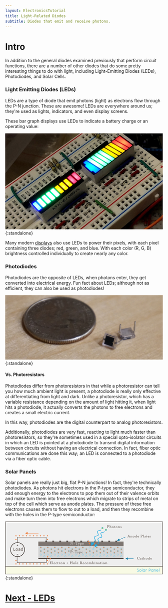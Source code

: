 ```yaml
---
layout: ElectronicsTutorial
title: Light-Related Diodes
subtitle: Diodes that emit and receive photons.
---
```


# Intro

In addition to the general diodes examined previously that perform circuit functions, there are a number of other diodes that do some pretty interesting things to do with light, including Light-Emitting Diodes (LEDs), Photodiodes, and Solar Cells.

### Light Emitting Diodes (LEDs)

LEDs are a type of diode that emit photons (light) as electrons flow through the P-N junction. These are awesome! LEDs are everywhere around us; they're used as lights, indicators, and even display screens. 

These bar graph displays use LEDs to indicate a battery charge or an operating value:

![](LED_Graph_Displays.jpg){:standalone}

Many modern [displays](https://en.wikipedia.org/wiki/LED_display) also use LEDs to power their pixels, with each pixel containing three diodes; red, green, and blue. With each color (R, G, B) brightness controlled individually to create nearly any color.

### Photodiodes

Photodiodes are the opposite of LEDs, when photons enter, they get converted into electrical energy. Fun fact about LEDs; although not as efficient, they can also be used as photodiodes!

![image of a photo diode](../Support_Files/Photodiode_Medium.jpg){:standalone}

#### Vs. Photoresistors

Photodiodes differ from photoresistors in that while a photoresistor can tell you how much ambient light is present, a photodiode is really only effective at differentiating from light and dark. Unlike a photoresistor, which has a variable resistance depending on the amount of light hitting it, when light hits a photodiode, it actually converts the photons to free electrons and creates a small electric current. 

In this way, photodiodes are the digital counterpart to analog photoresistors.

Additionally, photodiodes are very fast, reacting to light much faster than photoresistors, so they're sometimes used in a special opto-isolator circuits in which an LED is pointed at a photodiode to transmit digital information between circuits without having an electrical connection. In fact, fiber optic communications are done this way; an LED is connected to a photodiode via a fiber optic cable.

### Solar Panels

Solar panels are really just big, flat P-N junctions! In fact, they're technically photodiodes. As photons hit electrons in the P-type semiconductor, they add enough energy to the electrons to pop them out of their valence orbits and make turn them into free electrons which migrate to strips of metal on top of the cell which serve as anode plates. The pressure of these free electrons causes them to flow to out to a load, and then they recombine with the holes in the P-type semiconductor:

![](../Support_Files/Solar_Panel.svg){:standalone}


# [Next - LEDs](../LEDs)